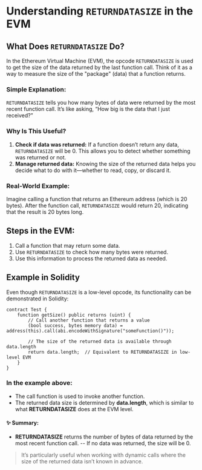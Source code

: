 # Understanding `RETURNDATASIZE` in the EVM

## What Does `RETURNDATASIZE` Do?

In the Ethereum Virtual Machine (EVM), the opcode `RETURNDATASIZE` is used to get the size of the data returned by the last function call. Think of it as a way to measure the size of the "package" (data) that a function returns.

### Simple Explanation:
`RETURNDATASIZE` tells you how many bytes of data were returned by the most recent function call. It’s like asking, “How big is the data that I just received?”

### Why Is This Useful?
1. **Check if data was returned:** If a function doesn’t return any data, `RETURNDATASIZE` will be 0. This allows you to detect whether something was returned or not.
2. **Manage returned data:** Knowing the size of the returned data helps you decide what to do with it—whether to read, copy, or discard it.

### Real-World Example:
Imagine calling a function that returns an Ethereum address (which is 20 bytes). After the function call, `RETURNDATASIZE` would return 20, indicating that the result is 20 bytes long.

## Steps in the EVM:
1. Call a function that may return some data.
2. Use `RETURNDATASIZE` to check how many bytes were returned.
3. Use this information to process the returned data as needed.

## Example in Solidity
Even though `RETURNDATASIZE` is a low-level opcode, its functionality can be demonstrated in Solidity:

```solidity
contract Test {
    function getSize() public returns (uint) {
        // Call another function that returns a value
        (bool success, bytes memory data) = address(this).call(abi.encodeWithSignature("someFunction()"));
        
        // The size of the returned data is available through data.length
        return data.length;  // Equivalent to RETURNDATASIZE in low-level EVM
    }
}
```
### In the example above:

- The call function is used to invoke another function.
- The returned data size is determined by **data.length**, which is similar to what **RETURNDATASIZE** does at the EVM level.

#### ✨ Summary:
- **RETURNDATASIZE** returns the number of bytes of data returned by the most recent function call.
-- If no data was returned, the size will be 0.

> It’s particularly useful when working with dynamic calls where the size of the returned data isn’t known in advance.
